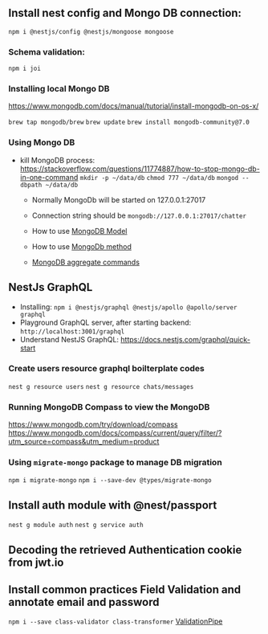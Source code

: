 ## Install nest config and Mongo DB connection:

`npm i @nestjs/config @nestjs/mongoose mongoose`

### Schema validation:

`npm i joi`

### Installing local Mongo DB

https://www.mongodb.com/docs/manual/tutorial/install-mongodb-on-os-x/

`brew tap mongodb/brew`
`brew update`
`brew install mongodb-community@7.0`

### Using Mongo DB

- kill MongoDB process: https://stackoverflow.com/questions/11774887/how-to-stop-mongo-db-in-one-command
  `mkdir -p ~/data/db`
  `chmod 777 ~/data/db`
  `mongod --dbpath ~/data/db`

  - Normally MongoDb will be started on 127.0.0.1:27017
  - Connection string should be `mongodb://127.0.0.1:27017/chatter`

  - How to use [MongoDB Model](https://mongoosejs.com/docs/api/model.html)
  - How to use [MongoDb method](https://www.mongodb.com/docs/manual/reference/method/)
  - [MongoDB aggregate commands](https://www.mongodb.com/docs/manual/reference/operator/aggregation/sort/)

## NestJs GraphQL

- Installing: `npm i @nestjs/graphql @nestjs/apollo @apollo/server graphql`
- Playground GraphQL server, after starting backend: `http://localhost:3001/graphql`
- Understand NestJS GraphQL:
  https://docs.nestjs.com/graphql/quick-start

### Create users resource graphql boilterplate codes

`nest g resource users`
`nest g resource chats/messages`

### Running MongoDB Compass to view the MongoDB

https://www.mongodb.com/try/download/compass
https://www.mongodb.com/docs/compass/current/query/filter/?utm_source=compass&utm_medium=product

### Using `migrate-mongo` package to manage DB migration

`npm i migrate-mongo`
`npm i --save-dev @types/migrate-mongo`

## Install auth module with @nest/passport

`nest g module auth`
`nest g service auth`

## Decoding the retrieved Authentication cookie from jwt.io

## Install common practices Field Validation and annotate email and password

`npm i --save class-validator class-transformer`
[ValidationPipe](https://docs.nestjs.com/techniques/validation)
